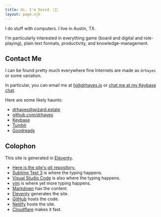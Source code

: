 ```yaml
---
title: Hi. I'm David. 👋🏽
layout: page.njk
---
```


I do stuff with computers. I live in Austin, TX.

I'm particularly interested in everything game (board and digital and role-playing), plain text formats, productivity, and knowledge-management.

## Contact Me

I can be found pretty much everywhere fine Internets are made as `drhayes` or some variation.

In particular, you can email me at <hi@drhayes.io> or [chat me at my Keybase chat][keybasechat].

Here are some likely haunts:

* <a href="https://wizard.estate/drhayes" rel="me">drhayes@wizard.estate</a>
* <a href="https://github.com/drhayes" rel="me">github.com/drhayes</a>
* <a href="https://keybase.io/drhayes" rel="me">Keybase</a>
* <a href="https://drhayes.tumblr.com" rel="me">Tumblr</a>
* <a href="https://www.goodreads.com/drhayes" rel="me">Goodreads</a>

## Colophon

This site is generated in [Eleventy].

* [Here is the site's git repository.][site]
* [Sublime Text 3][sublime] is where the typing happens.
* [Visual Studio Code][vsc] is also where the typing happens.
* [vim] is where yet more typing happens.
* [Markdown] has the content.
* [Eleventy] generates the site.
* [GitHub] hosts the code.
* [Netlify] hosts the site.
* [Cloudflare] makes it fast.

[site]: https://github.com/drhayes/drhayes.io
[sublime]: https://www.sublimetext.com/3
[vsc]: https://code.visualstudio.com/
[vim]: https://www.vim.org/
[markdown]: https://daringfireball.net/projects/markdown/
[eleventy]: https://www.11ty.dev
[github]: https://github.com/
[netlify]: https://www.netlify.com/
[cloudflare]: https://www.cloudflare.com/
[telegram]: https://t.me/drhayes
[keybasechat]: https://keybase.io/drhayes/chat
